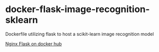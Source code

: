 # docker-flask-image-recognition-sklearn
Dockerfile utilizing flask to host a scikit-learn image recognition model


[Nginx Flask on docker hub](https://hub.docker.com/r/tiangolo/uwsgi-nginx-flask/)
